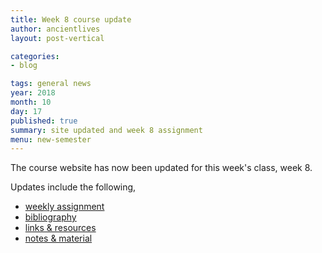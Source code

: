 ```yaml
---
title: Week 8 course update
author: ancientlives
layout: post-vertical

categories:
- blog

tags: general news
year: 2018
month: 10
day: 17
published: true
summary: site updated and week 8 assignment
menu: new-semester
---
```


The course website has now been updated for this week's class, week 8.

Updates include the following,

* [weekly assignment](/weekly_assignment)
* [bibliography](/bibliography)
* [links & resources](/links)
* [notes & material](/notes)
